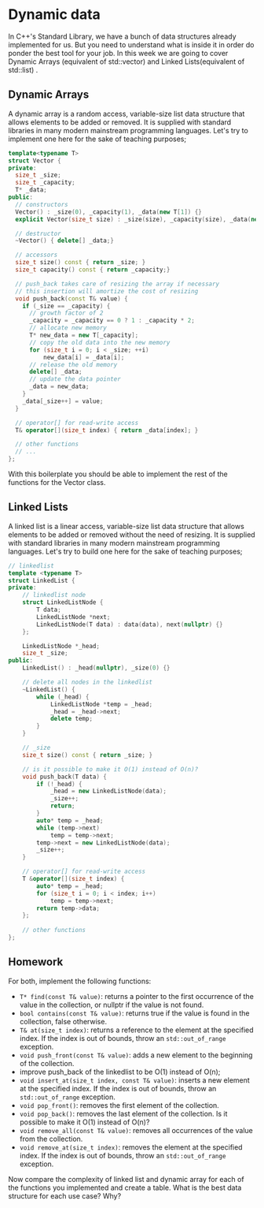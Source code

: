 # Dynamic data

In C++'s Standard Library, we  have a bunch of data structures already implemented for us. But you need to understand what is inside it in order do ponder the best tool for your job. In this week we are going to cover Dynamic Arrays (equivalent of std::vector) and Linked Lists(equivalent of std::list) .

## Dynamic Arrays

A dynamic array is a random access, variable-size list data structure that allows elements to be added or removed. It is supplied with standard libraries in many modern mainstream programming languages. Let's try to implement one here for the sake of teaching purposes;

```c++
template<typename T>
struct Vector {
private:
  size_t _size;
  size_t _capacity;
  T* _data;
public:
  // constructors
  Vector() : _size(0), _capacity(1), _data(new T[1]) {}
  explicit Vector(size_t size) : _size(size), _capacity(size), _data(new T[size]) {}

  // destructor
  ~Vector() { delete[] _data;}

  // accessors
  size_t size() const { return _size; }
  size_t capacity() const { return _capacity;}

  // push_back takes care of resizing the array if necessary
  // this insertion will amortize the cost of resizing
  void push_back(const T& value) {
    if (_size == _capacity) {
      // growth factor of 2
      _capacity = _capacity == 0 ? 1 : _capacity * 2;
      // allocate new memory
      T* new_data = new T[_capacity];
      // copy the old data into the new memory
      for (size_t i = 0; i < _size; ++i)
          new_data[i] = _data[i];
      // release the old memory
      delete[] _data;
      // update the data pointer
      _data = new_data;
    }
    _data[_size++] = value;
  }

  // operator[] for read-write access
  T& operator[](size_t index) { return _data[index]; }

  // other functions
  // ...
};
```

With this boilerplate you should be able to implement the rest of the functions for the Vector class.

## Linked Lists

A linked list is a linear access, variable-size list data structure that allows elements to be added or removed without the need of resizing. It is supplied with standard libraries in many modern mainstream programming languages. Let's try to build one here for the sake of teaching purposes;

```c++
// linkedlist
template <typename T>
struct LinkedList {
private:
    // linkedlist node
    struct LinkedListNode {
        T data;
        LinkedListNode *next;
        LinkedListNode(T data) : data(data), next(nullptr) {}
    };

    LinkedListNode *_head;
    size_t _size;
public:
    LinkedList() : _head(nullptr), _size(0) {}

    // delete all nodes in the linkedlist
    ~LinkedList() {
        while (_head) {
            LinkedListNode *temp = _head;
            _head = _head->next;
            delete temp;
        }
    }

    // _size
    size_t size() const { return _size; }

    // is it possible to make it O(1) instead of O(n)?
    void push_back(T data) {
        if (!_head) {
            _head = new LinkedListNode(data);
            _size++;
            return;
        }
        auto* temp = _head;
        while (temp->next)
            temp = temp->next;
        temp->next = new LinkedListNode(data);
        _size++;
    }

    // operator[] for read-write access
    T &operator[](size_t index) {
        auto* temp = _head;
        for (size_t i = 0; i < index; i++)
            temp = temp->next;
        return temp->data;
    };
    
    // other functions
};
```

## Homework

For both, implement the following functions:

- `T* find(const T& value)`: returns a pointer to the first occurrence of the value in the collection, or nullptr if the value is not found.
- `bool contains(const T& value)`: returns true if the value is found in the collection, false otherwise.
- `T& at(size_t index)`: returns a reference to the element at the specified index. If the index is out of bounds, throw an `std::out_of_range` exception.
- `void push_front(const T& value)`: adds a new element to the beginning of the collection.
- improve push_back of the linkedlist to be O(1) instead of O(n);
- `void insert_at(size_t index, const T& value)`: inserts a new element at the specified index. If the index is out of bounds, throw an `std::out_of_range` exception.
- `void pop_front()`: removes the first element of the collection.
- `void pop_back()`: removes the last element of the collection. Is it possible to make it O(1) instead of O(n)? 
- `void remove_all(const T& value)`: removes all occurrences of the value from the collection.
- `void remove_at(size_t index)`: removes the element at the specified index. If the index is out of bounds, throw an `std::out_of_range` exception.

Now compare the complexity of linked list and dynamic array for each of the functions you implemented and create a table. What is the best data structure for each use case? Why?